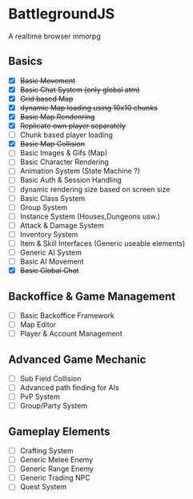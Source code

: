 # BattlegroundJS
A realtime browser mmorpg

## Basics
- [x] ~~Basic Movement~~
- [x] ~~Basic Chat System (only global atm)~~
- [x] ~~Grid based Map~~
- [x] ~~dynamic Map loading using 10x10 chunks~~
- [x] ~~Basic Map Rendenring~~
- [X] ~~Replicate own player separately~~
- [ ] Chunk based player loading 
- [X] ~~Basic Map Collision~~
- [ ] Basic Images & Gifs (Map)
- [ ] Basic Character Rendering
- [ ] Animation System (State Machine ?)
- [ ] Basic Auth & Session Handling
- [ ] dynamic rendering size based on screen size
- [ ] Basic Class System
- [ ] Group System
- [ ] Instance System (Houses,Dungeons usw.)
- [ ] Attack & Damage System
- [ ] Inventory System
- [ ] Item & Skill Interfaces (Generic useable elements)
- [ ] Generic AI System
- [ ] Basic AI Movement
- [X] ~~Basic Global Chat~~

## Backoffice & Game Management
- [ ] Basic Backoffice Framework
- [ ] Map Editor
- [ ] Player & Account Management

## Advanced Game Mechanic
- [ ] Sub Field Collision
- [ ] Advanced path finding for AIs
- [ ] PvP System
- [ ] Group/Party System

## Gameplay Elements
- [ ] Crafting System
- [ ] Generic Melee Enemy
- [ ] Generic Range Enemy
- [ ] Generic Trading NPC
- [ ] Quest System